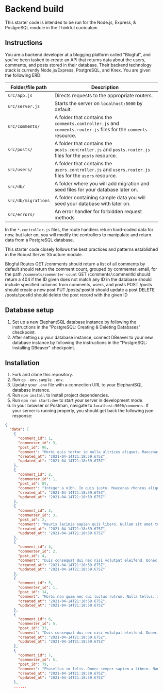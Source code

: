 # Backend build 

This starter code is intended to be run for the Node.js, Express, & PostgreSQL module in the Thinkful curriculum.

## Instructions

You are a backend developer at a blogging platform called "Blogful", and you've been tasked to create an API that returns data about the users, comments, and posts stored in their database. Their backend technology stack is currently Node.js/Express, PostgreSQL, and Knex. You are given the following ERD:

| Folder/file path                 | Description                                                                                                           |
| -------------------------------- | --------------------------------------------------------------------------------------------------------------------- |
| `src/app.js`                     | Directs requests to the appropriate routers.                                                                          |
| `src/server.js`                  | Starts the server on `localhost:5000` by default.                                                                     |
| `src/comments/`                  | A folder that contains the `comments.controller.js` and `comments.router.js` files for the `comments` resource.       |
| `src/posts/`                | A folder that contains the `posts.controller.js` and `posts.router.js` files for the `posts` resource. |
| `src/users/`                 | A folder that contains the `users.controller.js` and `users.router.js` files for the `users` resource.    |
| `src/db/`                        | A folder where you will add migration and seed files for your database later on.                                      |
| `src/db/migrations`                | A folder containing sample data you will seed your database with later on.                                            |
| `src/errors/` | An error handler for forbidden request methods                                                                        |


In the `*.controller.js` files, the route handlers return hard-coded data for now, but later on, you will modify the controllers to manipulate and return data from a PostgreSQL database.

This starter code closely follows the best practices and patterns established in the Robust Server Structure module.


Blogful Routes
GET /comments
should return a list of all comments by default
should return the comment count, grouped by commenter_email, for the path `/comments/commenter-count`
GET /comments/:commentId
should return a 404 if the ID given does not match any ID in the database
should include specified columns from comments, users, and posts
POST /posts
should create a new post
PUT /posts/:postId
should update a post
DELETE /posts/:postId
should delete the post record with the given ID

## Database setup

1. Set up a new ElephantSQL database instance by following the instructions in the "PostgreSQL: Creating & Deleting Databases" checkpoint.
1. After setting up your database instance, connect DBeaver to your new database instance by following the instructions in the "PostgreSQL: Installing DBeaver" checkpoint.

## Installation

1. Fork and clone this repository.
1. Run `cp .env.sample .env`.
1. Update your `.env` file with a connection URL to your ElephantSQL database instance.
1. Run `npm install` to install project dependencies.
1. Run `npm run start:dev` to start your server in development mode.
1. In your browser or Postman, navigate to `localhost:5000/comments`. If your server is running properly, you should get back the following json response:

```json
{
  "data": [
    {
      "comment_id": 1,
      "commenter_id": 3,
      "post_id": 96,
      "comment": "Morbi quis tortor id nulla ultrices aliquet. Maecenas leo odio, condimentum id, luctus nec, molestie sed, justo.",
      "created_at": "2021-04-14T21:18:59.675Z",
      "updated_at": "2021-04-14T21:18:59.675Z"
    },
    {
      "comment_id": 2,
      "commenter_id": 1,
      "post_id": 89,
      "comment": "Integer a nibh. In quis justo. Maecenas rhoncus aliquam lacus. Morbi quis tortor id nulla ultrices aliquet.",
      "created_at": "2021-04-14T21:18:59.675Z",
      "updated_at": "2021-04-14T21:18:59.675Z"
    },
    {
      "comment_id": 3,
      "commenter_id": 3,
      "post_id": 2,
      "comment": "Mauris lacinia sapien quis libero. Nullam sit amet turpis elementum ligula vehicula consequat. Morbi a ipsum. Integer a nibh. In quis justo.",
      "created_at": "2021-04-14T21:18:59.675Z",
      "updated_at": "2021-04-14T21:18:59.675Z"
    },
    {
      "comment_id": 4,
      "commenter_id": 2,
      "post_id": 4,
      "comment": "Duis consequat dui nec nisi volutpat eleifend. Donec ut dolor.",
      "created_at": "2021-04-14T21:18:59.675Z",
      "updated_at": "2021-04-14T21:18:59.675Z"
    },
    {
      "comment_id": 5,
      "commenter_id": 1,
      "post_id": 14,
      "comment": "Morbi non quam nec dui luctus rutrum. Nulla tellus. In sagittis dui vel nisl. Duis ac nibh.",
      "created_at": "2021-04-14T21:18:59.675Z",
      "updated_at": "2021-04-14T21:18:59.675Z"
    },
    {
      "comment_id": 6,
      "commenter_id": 5,
      "post_id": 33,
      "comment": "Duis consequat dui nec nisi volutpat eleifend. Donec ut dolor. Morbi vel lectus in quam fringilla rhoncus. Mauris enim leo, rhoncus sed, vestibulum sit amet, cursus id, turpis.",
      "created_at": "2021-04-14T21:18:59.675Z",
      "updated_at": "2021-04-14T21:18:59.675Z"
    },
    {
      "comment_id": 7,
      "commenter_id": 5,
      "post_id": 79,
      "comment": "Phasellus in felis. Donec semper sapien a libero. Nam dui. Proin leo odio, porttitor id, consequat in, consequat ut, nulla.",
      "created_at": "2021-04-14T21:18:59.675Z",
      "updated_at": "2021-04-14T21:18:59.675Z"
    },
    ......
```


